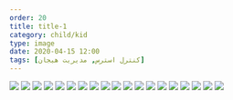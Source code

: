 ```yaml
---
order: 20
title: title-1
category: child/kid
type: image
date: 2020-04-15 12:00
tags: [کنترل استرس, مدیریت هیجان]
---
```


![](../../static/images/kid-victory-chap2-1.png)
![](../../static/images/kid-victory-chap2-2.png)
![](../../static/images/kid-victory-chap2-3.png)
![](../../static/images/kid-victory-chap2-4.png)
![](../../static/images/kid-victory-chap2-5.png)
![](../../static/images/kid-victory-chap2-6.png)
![](../../static/images/kid-victory-chap2-7.png)
![](../../static/images/kid-victory-chap2-8.png)
![](../../static/images/kid-victory-chap2-9.png)
![](../../static/images/kid-victory-chap2-10.png)
![](../../static/images/kid-victory-chap2-11.png)
![](../../static/images/kid-victory-chap2-12.png)
![](../../static/images/kid-victory-chap2-13.png)
![](../../static/images/kid-victory-chap2-14.png)
![](../../static/images/kid-victory-chap2-15.png)
![](../../static/images/kid-victory-chap2-16.png)
![](../../static/images/kid-victory-chap2-17.png)
![](../../static/images/kid-victory-chap2-18.png)
![](../../static/images/kid-victory-chap2-19.png)
